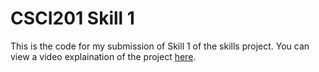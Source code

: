 # CSCI201 Skill 1
This is the code for my submission of Skill 1 of the skills project. You can view a video explaination of the project [here](https://youtu.be/0AdWygPprR0).